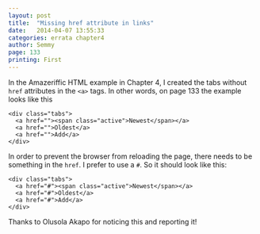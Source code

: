 ```yaml
---
layout: post
title:  "Missing href attribute in links"
date:   2014-04-07 13:55:33
categories: errata chapter4
author: Semmy
page: 133
printing: First
---
```


In the Amazeriffic HTML example in Chapter 4, I created the tabs without `href`
attributes in the `<a>` tags. In other words, on page 133 the example looks
like this

    <div class="tabs">
      <a href=""><span class="active">Newest</span></a>
      <a href="">Oldest</a>
      <a href="">Add</a>
    </div>

In order to prevent the browser from reloading the page, there needs to be
something in the `href`. I prefer to use a `#`. So it should look like this:

    <div class="tabs">
      <a href="#"><span class="active">Newest</span></a>
      <a href="#">Oldest</a>
      <a href="#">Add</a>
    </div>

Thanks to Olusola Akapo for noticing this and reporting it!